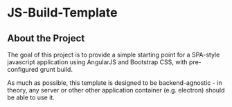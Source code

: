 # JS-Build-Template

## About the Project
The goal of this project is to provide a simple starting point for a SPA-style
javascript application using AngularJS and Bootstrap CSS, with pre-configured 
grunt build.

As much as possible, this template is designed to be backend-agnostic - in 
theory, any server or other other application container (e.g. electron) should
be able to use it.